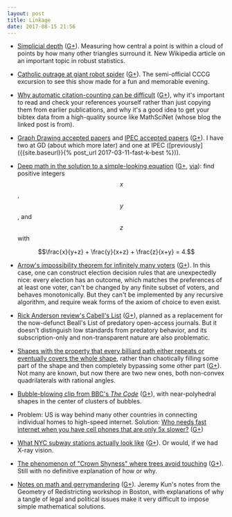 ```yaml
---
layout: post
title: Linkage
date: 2017-08-15 21:56
---
```

* [Simplicial depth](https://en.wikipedia.org/wiki/Simplicial_depth) ([G+](https://plus.google.com/100003628603413742554/posts/hF39ynQEHZj)). Measuring how central a point is within a cloud of points by how many other triangles surround it. New Wikipedia article on an important topic in robust statistics.

* [Catholic outrage at giant robot spider](http://boingboing.net/2017/08/02/nation-of-scottish-bankers.html) ([G+](https://plus.google.com/100003628603413742554/posts/QzhxhmsFEXk)). The semi-official CCCG excursion to see this show made for a fun and memorable evening.

* [Why automatic citation-counting can be difficult](http://blogs.ams.org/beyondreviews/2017/01/26/citations/) ([G+](https://plus.google.com/100003628603413742554/posts/URnssDcxF7j)), why it's important to read and check your references yourself rather than just copying them from earlier publications, and why it's a good idea to get your bibtex data from a high-quality source like MathSciNet (whose blog the linked post is from).

* [Graph Drawing accepted papers](https://gd2017.ccis.northeastern.edu/accepted-papers/) and [IPEC accepted papers](https://algo2017.ac.tuwien.ac.at/ipec/accepted-papers/) ([G+](https://plus.google.com/100003628603413742554/posts/Y5LwYgVksdR)). I have two at GD (about which more later) and one at IPEC ([previously]({{site.baseurl}}{% post_url 2017-03-11-fast-k-best %})).

* [Deep math in the solution to a simple-looking equation](https://www.quora.com/How-do-you-find-the-integer-solutions-to-frac-x-y+z-+-frac-y-z+x-+-frac-z-x+y-4/answer/Alon-Amit?share=1) ([G+](https://plus.google.com/100003628603413742554/posts/WxYfTnL2nLN), [via](https://mastodon.social/users/hntooter/updates/4026248)): find positive integers $$x$$, $$y$$, and $$z$$ with

$$\frac{x}{y+z} + \frac{y}{x+z} + \frac{z}{x+y} = 4.$$

* [Arrow's impossibility theorem for infinitely many voters](http://econpapers.repec.org/paper/wpawuwppe/9705001.htm) ([G+](https://plus.google.com/100003628603413742554/posts/9Z4AhRSKgwA)). In this case, one can construct election decision rules that are unexpectedly nice: every election has an outcome, which matches the preferences of at least one voter, can't be changed by any finite subset of voters, and behaves monotonically. But they can't be implemented by any recursive algorithm, and require weak forms of the axiom of choice to even exist.

* [Rick Anderson review's Cabell's List](https://scholarlykitchen.sspnet.org/2017/07/25/cabells-new-predatory-journal-blacklist-review/) ([G+](https://plus.google.com/100003628603413742554/posts/V2QEt9bkdiH)), planned as a replacement for the now-defunct Beall's List of predatory open-access journals. But it doesn't distinguish low standards from predatory behavior, and its subscription-only and non-transparent nature are also problematic.

* [Shapes with the property that every billiard path either repeats or eventually covers the whole shape](https://www.quantamagazine.org/new-shapes-solve-infinite-pool-table-problem-20170808/), rather than chaotically filling some part of the shape and then completely bypassing some other part ([G+](https://plus.google.com/100003628603413742554/posts/PNvXarRRLk3)). Not many are known, but now there are two new ones, both non-convex quadrilaterals with rational angles.

* [Bubble-blowing clip from BBC's _The Code_](http://twistedsifter.com/videos/blowing-bubbles-physics-lesson/) ([G+](https://plus.google.com/100003628603413742554/posts/CKyN5pgfdSc)), with near-polyhedral shapes in the center of clusters of bubbles.

* Problem: US is way behind many other countries in connecting individual homes to high-speed internet. Solution: [Who needs fast internet when you have cell phones that are only 5x slower?](https://arstechnica.com/information-technology/2017/08/maybe-americans-dont-need-fast-home-internet-service-fcc-suggests/) ([G+](https://plus.google.com/100003628603413742554/posts/4NbkQEzk32S))

* [What NYC subway stations actually look like](https://www.citylab.com/transportation/2017/08/intricate-x-ray-maps-of-new-york-city-subway-stations/535965/?utm_source=SFFB) ([G+](https://plus.google.com/100003628603413742554/posts/4zqViEpgaDn)). Or would, if we had X-ray vision.

* [The phenomenon of "Crown Shyness" where trees avoid touching](http://www.thisiscolossal.com/2017/08/the-phenomenon-of-crown-shyness-where-trees-avoid-touching/) ([G+](https://plus.google.com/100003628603413742554/posts/Mi8G421tEmh)). Still with no definitive explanation of how or why.

* [Notes on math and gerrymandering](https://jeremykun.com/2017/08/14/notes-on-math-and-gerrymandering/) ([G+](https://plus.google.com/100003628603413742554/posts/iddK7kjQgFK)). Jeremy Kun's notes from the Geometry of Redistricting workshop in Boston, with explanations of why a tangle of legal and political issues make it very difficult to impose simple mathematical solutions.
